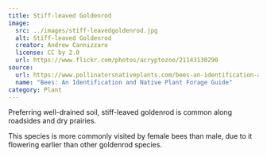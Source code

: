 ```yaml
---
title: Stiff-leaved Goldenrod
image:
  src: ../images/stiff-leavedgoldenrod.jpg
  alt: Stiff-leaved Goldenrod
  creator: Andrew Cannizzaro
  license: CC by 2.0
  url: https://www.flickr.com/photos/acryptozoo/21143130290
source:
  url: https://www.pollinatorsnativeplants.com/bees-an-identification-and-native-plant-forage-guide.html
  name: "Bees: An Identification and Native Plant Forage Guide"
category: Plant
---
```

Preferring well-drained soil, stiff-leaved goldenrod is common along roadsides and dry prairies.

This species is more commonly visited by female bees than male, due to it flowering earlier than other goldenrod species.